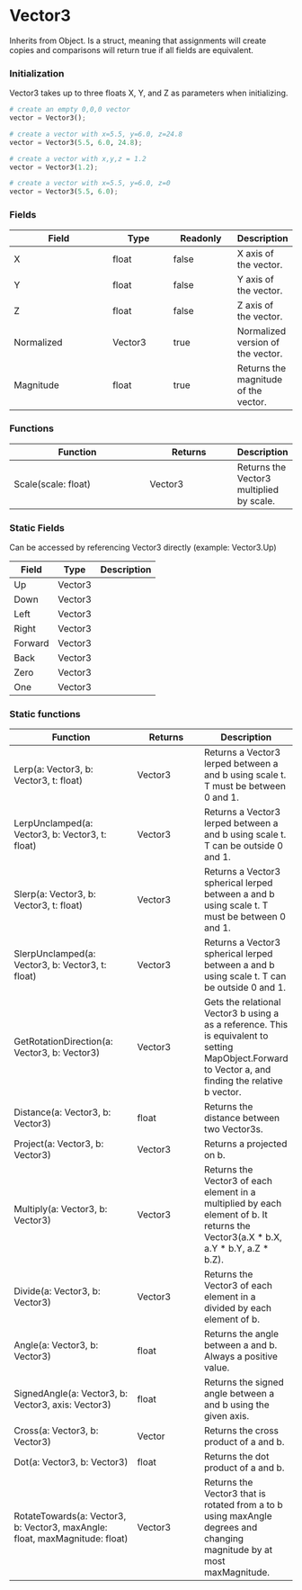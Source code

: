 # Vector3

Inherits from Object. Is a struct, meaning that assignments will create copies and comparisons will return true if all fields are equivalent.

### Initialization

Vector3 takes up to three floats X, Y, and Z as parameters when initializing.&#x20;

```python
# create an empty 0,0,0 vector
vector = Vector3();

# create a vector with x=5.5, y=6.0, z=24.8
vector = Vector3(5.5, 6.0, 24.8);

# create a vector with x,y,z = 1.2
vector = Vector3(1.2);

# create a vector with x=5.5, y=6.0, z=0
vector = Vector3(5.5, 6.0);
```

### Fields

<table><thead><tr><th width="175.33333333333331">Field</th><th width="99">Type</th><th width="103">Readonly</th><th>Description</th></tr></thead><tbody><tr><td>X</td><td>float</td><td>false</td><td>X axis of the vector.</td></tr><tr><td>Y</td><td>float</td><td>false</td><td>Y axis of the vector.</td></tr><tr><td>Z</td><td>float</td><td>false</td><td>Z axis of the vector.</td></tr><tr><td>Normalized</td><td>Vector3</td><td>true</td><td>Normalized version of the vector.</td></tr><tr><td>Magnitude</td><td>float</td><td>true</td><td>Returns the magnitude of the vector.</td></tr></tbody></table>

### Functions

<table><thead><tr><th width="249">Function</th><th width="153.33333333333331">Returns</th><th>Description</th></tr></thead><tbody><tr><td>Scale(scale: float)</td><td>Vector3</td><td>Returns the Vector3 multiplied by scale.</td></tr></tbody></table>

### Static Fields

Can be accessed by referencing Vector3 directly (example: Vector3.Up)

| Field   | Type    | Description |
| ------- | ------- | ----------- |
| Up      | Vector3 |             |
| Down    | Vector3 |             |
| Left    | Vector3 |             |
| Right   | Vector3 |             |
| Forward | Vector3 |             |
| Back    | Vector3 |             |
| Zero    | Vector3 |             |
| One     | Vector3 |             |

### Static functions

<table><thead><tr><th width="233.33333333333331">Function</th><th width="149">Returns</th><th>Description</th></tr></thead><tbody><tr><td>Lerp(a: Vector3, b: Vector3, t: float)</td><td>Vector3</td><td>Returns a Vector3 lerped between a and b using scale t. T must be between 0 and 1.</td></tr><tr><td>LerpUnclamped(a: Vector3, b: Vector3, t: float)</td><td>Vector3</td><td>Returns a Vector3 lerped between a and b using scale t. T can be outside 0 and 1.</td></tr><tr><td>Slerp(a: Vector3, b: Vector3, t: float)</td><td>Vector3</td><td>Returns a Vector3 spherical lerped between a and b using scale t. T must be between 0 and 1.</td></tr><tr><td>SlerpUnclamped(a: Vector3, b: Vector3, t: float)</td><td>Vector3</td><td>Returns a Vector3 spherical lerped between a and b using scale t. T can be outside 0 and 1.</td></tr><tr><td>GetRotationDirection(a: Vector3, b: Vector3)</td><td>Vector3</td><td>Gets the relational Vector3 b using a as a reference. This is equivalent to setting MapObject.Forward to Vector a, and finding the relative b vector.</td></tr><tr><td>Distance(a: Vector3, b: Vector3)</td><td>float</td><td>Returns the distance between two Vector3s.</td></tr><tr><td>Project(a: Vector3, b: Vector3)</td><td>Vector3</td><td>Returns a projected on b.</td></tr><tr><td>Multiply(a: Vector3, b: Vector3)</td><td>Vector3</td><td>Returns the Vector3 of each element in a multiplied by each element of b. It returns the Vector3(a.X * b.X, a.Y * b.Y, a.Z * b.Z).</td></tr><tr><td>Divide(a: Vector3, b: Vector3)</td><td>Vector3</td><td>Returns the Vector3 of each element in a divided by each element of b.</td></tr><tr><td>Angle(a: Vector3, b: Vector3)</td><td>float</td><td>Returns the angle between a and b. Always a positive value.</td></tr><tr><td>SignedAngle(a: Vector3, b: Vector3, axis: Vector3)</td><td>float</td><td>Returns the signed angle between a and b using the given axis.</td></tr><tr><td>Cross(a: Vector3, b: Vector3)</td><td>Vector</td><td>Returns the cross product of a and b.</td></tr><tr><td>Dot(a: Vector3, b: Vector3)</td><td>float</td><td>Returns the dot product of a and b.</td></tr><tr><td>RotateTowards(a: Vector3, b: Vector3, maxAngle: float, maxMagnitude: float)</td><td>Vector3</td><td>Returns the Vector3 that is rotated from a to b using maxAngle degrees and changing magnitude by at most maxMagnitude.</td></tr></tbody></table>
